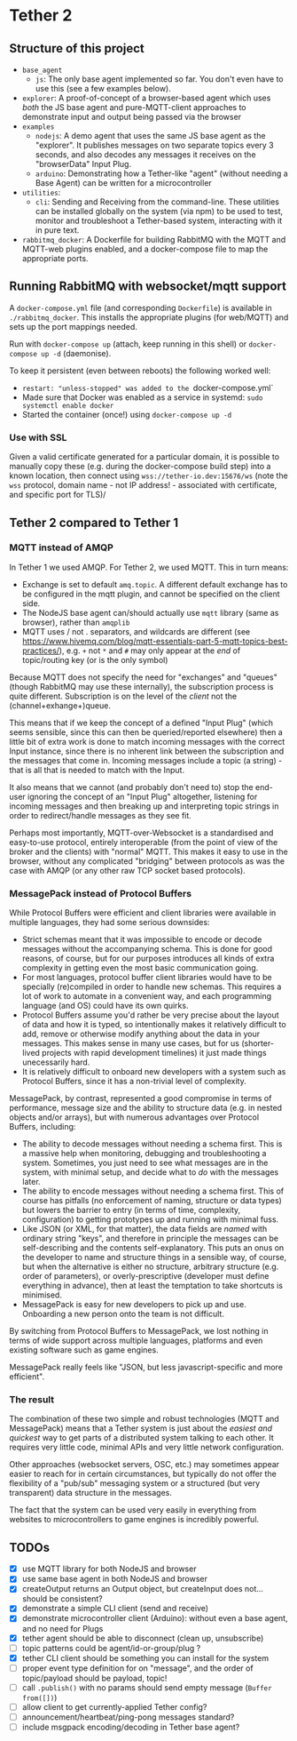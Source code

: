 # Tether 2

## Structure of this project

- `base_agent`
  - `js`: The only base agent implemented so far. You don't even have to use this (see a few examples below).
- `explorer`: A proof-of-concept of a browser-based agent which uses _both_ the JS base agent and pure-MQTT-client approaches to demonstrate input and output being passed via the browser
- `examples`
  - `nodejs`: A demo agent that uses the same JS base agent as the "explorer". It publishes messages on two separate topics every 3 seconds, and also decodes any messages it receives on the "browserData" Input Plug.
  - `arduino`: Demonstrating how a Tether-like "agent" (without needing a Base Agent) can be written for a microcontroller
- `utilities`:
  - `cli`: Sending and Receiving from the command-line. These utilities can be installed globally on the system (via npm) to be used to test, monitor and troubleshoot a Tether-based system, interacting with it in pure text.
- `rabbitmq_docker`: A Dockerfile for building RabbitMQ with the MQTT and MQTT-web plugins enabled, and a docker-compose file to map the appropriate ports.

## Running RabbitMQ with websocket/mqtt support

A `docker-compose.yml` file (and corresponding `Dockerfile`) is available in `./rabbitmq_docker`. This installs the appropriate plugins (for web/MQTT) and sets up the port mappings needed.

Run with `docker-compose up` (attach, keep running in this shell) or `docker-compose up -d` (daemonise).

To keep it persistent (even between reboots) the following worked well:

- `restart: "unless-stopped" was added to the `docker-compose.yml`
- Made sure that Docker was enabled as a service in systemd: `sudo systemctl enable docker`
- Started the container (once!) using `docker-compose up -d`

### Use with SSL

Given a valid certificate generated for a particular domain, it is possible to manually copy these (e.g. during the docker-compose build step) into a known location, then connect using `wss://tether-io.dev:15676/ws` (note the `wss` protocol, domain name - not IP address! - associated with certificate, and specific port for TLS)/

## Tether 2 compared to Tether 1

### MQTT instead of AMQP

In Tether 1 we used AMQP. For Tether 2, we used MQTT. This in turn means:

- Exchange is set to default `amq.topic`. A different default exchange has to be configured in the mqtt plugin, and cannot be specified on the client side.
- The NodeJS base agent can/should actually use `mqtt` library (same as browser), rather than `amqplib`
- MQTT uses / not . separators, and wildcards are different (see https://www.hivemq.com/blog/mqtt-essentials-part-5-mqtt-topics-best-practices/), e.g. `+` not `*` and `#` may only appear at the _end_ of topic/routing key (or is the only symbol)

Because MQTT does not specify the need for "exchanges" and "queues" (though RabbitMQ may use these internally), the subscription process is quite different. Subscription is on the level of the _client_ not the (channel+exhange+)queue.

This means that if we keep the concept of a defined "Input Plug" (which seems sensible, since this can then be queried/reported elsewhere) then a little bit of extra work is done to match incoming messages with the correct Input instance, since there is no inherent link between the subscription and the messages that come in. Incoming messages include a topic (a string) - that is all that is needed to match with the Input.

It also means that we cannot (and probably don't need to) stop the end-user ignoring the concept of an "Input Plug" altogether, listening for incoming messages and then breaking up and interpreting topic strings in order to redirect/handle messages as they see fit.

Perhaps most importantly, MQTT-over-Websocket is a standardised and easy-to-use protocol, entirely interoperable (from the point of view of the broker and the clients) with "normal" MQTT. This makes it easy to use in the browser, without any complicated "bridging" between protocols as was the case with AMQP (or any other raw TCP socket based protocols).

### MessagePack instead of Protocol Buffers

While Protocol Buffers were efficient and client libraries were available in multiple languages, they had some serious downsides:

- Strict schemas meant that it was impossible to encode or decode messages without the accompanying schema. This is done for good reasons, of course, but for our purposes introduces all kinds of extra complexity in getting even the most basic communication going.
- For most languages, protocol buffer client libraries would have to be specially (re)compiled in order to handle new schemas. This requires a lot of work to automate in a convenient way, and each programming language (and OS) could have its own quirks.
- Protocol Buffers assume you'd rather be very precise about the layout of data and how it is typed, so intentionally makes it relatively difficult to add, remove or otherwise modify anything about the data in your messages. This makes sense in many use cases, but for us (shorter-lived projects with rapid development timelines) it just made things unecessarily hard.
- It is relatively difficult to onboard new developers with a system such as Protocol Buffers, since it has a non-trivial level of complexity.

MessagePack, by contrast, represented a good compromise in terms of performance, message size and the ability to structure data (e.g. in nested objects and/or arrays), but with numerous advantages over Protocol Buffers, including:

- The ability to decode messages without needing a schema first. This is a massive help when monitoring, debugging and troubleshooting a system. Sometimes, you just need to see what messages are in the system, with minimal setup, and decide what to _do_ with the messages later.
- The ability to encode messages without needing a schema first. This of course has pitfalls (no enforcement of naming, structure or data types) but lowers the barrier to entry (in terms of time, complexity, configuration) to getting prototypes up and running with minimal fuss.
- Like JSON (or XML, for that matter), the data fields are _named_ with ordinary string "keys", and therefore in principle the messages can be self-describing and the contents self-explanatory. This puts an onus on the developer to name and structure things in a sensible way, of course, but when the alternative is either no structure, arbitrary structure (e.g. order of parameters), or overly-prescriptive (developer must define everything in advance), then at least the temptation to take shortcuts is minimised.
- MessagePack is easy for new developers to pick up and use. Onboarding a new person onto the team is not difficult.

By switching from Protocol Buffers to MessagePack, we lost nothing in terms of wide support across multiple languages, platforms and even existing software such as game engines.

MessagePack really feels like "JSON, but less javascript-specific and more efficient".

### The result

The combination of these two simple and robust technologies (MQTT and MessagePack) means that a Tether system is just about the _easiest and quickest_ way to get parts of a distributed system talking to each other. It requires very little code, minimal APIs and very little network configuration.

Other approaches (websocket servers, OSC, etc.) may sometimes appear easier to reach for in certain circumstances, but typically do not offer the flexibility of a "pub/sub" messaging system or a structured (but very transparent) data structure in the messages.

The fact that the system can be used very easily in everything from websites to microcontrollers to game engines is incredibly powerful.

## TODOs

- [x] use MQTT library for both NodeJS and browser
- [x] use same base agent in both NodeJS and browser
- [x] createOutput returns an Output object, but createInput does not... should be consistent?
- [x] demonstrate a simple CLI client (send and receive)
- [x] demonstrate microcontroller client (Arduino): without even a base agent, and no need for Plugs
- [x] tether agent should be able to disconnect (clean up, unsubscribe)
- [ ] topic patterns could be agent/id-or-group/plug ?
- [x] tether CLI client should be something you can install for the system
- [ ] proper event type definition for on "message", and the order of topic/payload should be payload, topic!
- [ ] call `.publish()` with no params should send empty message (`Buffer from([])`)
- [ ] allow client to get currently-applied Tether config?
- [ ] announcement/heartbeat/ping-pong messages standard?
- [ ] include msgpack encoding/decoding in Tether base agent?
